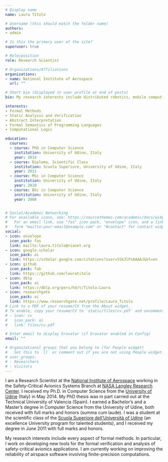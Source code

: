 ```yaml
---
# Display name
name: Laura Titolo

# Username (this should match the folder name)
authors:
- admin

# Is this the primary user of the site?
superuser: true

# Role/position
role: Research Scientist

# Organizations/Affiliations
organizations:
- name: National Institute of Aerospace
  url: ""

# Short bio (displayed in user profile at end of posts)
bio: My research interests include distributed robotics, mobile computing and programmable matter.

interests:
- Formal Methods
- Static Analysis and Verification
- Abstract Interpretation
- Formal Semantics of Programming Languages
- Computational Logic

education:
  courses:
  - course: PhD in Computer Science
    institution: University of Udine, Italy
    year: 2014
  - course: Diploma, Scientific Class
    institution: Scuola Superiore, University of Udine, Italy
    year: 2011
  - course: MSc in Computer Science
    institution: University of Udine, Italy
    year: 2010
  - course: BSc in Computer Science
    institution: University of Udine, Italy
    year: 2008


# Social/Academic Networking
# For available icons, see: https://sourcethemes.com/academic/docs/widgets/#icons
#   For an email link, use "fas" icon pack, "envelope" icon, and a link in the
#   form "mailto:your-email@example.com" or "#contact" for contact widget.
social:
- icon: envelope
  icon_pack: fas
  link: mailto:laura.titolo@nianet.org
- icon: google-scholar
  icon_pack: ai
  link: https://scholar.google.com/citations?user=5Sk3lPsAAAAJ&hl=en
- icon: github
  icon_pack: fab
  link: https://github.com/lauratitolo
- icon: dblp
  icon_pack: ai
  link: https://dblp.org/pers/hd/t/Titolo:Laura
- icon: researchgate
  icon_pack: ai
  link: https://www.researchgate.net/profile/Laura_Titolo
# Link to a PDF of your resume/CV from the About widget.
# To enable, copy your resume/CV to `static/files/cv.pdf` and uncomment the lines below.
# - icon: cv
#   icon_pack: ai
#   link: files/cv.pdf

# Enter email to display Gravatar (if Gravatar enabled in Config)
email: ""

# Organizational groups that you belong to (for People widget)
#   Set this to `[]` or comment out if you are not using People widget.
# user_groups:
# - Researchers
# - Visitors
---
```


I am a Research Scientist at the [National Institute of Aerospace](https://www.nianet.org/) working in the Safety-Critical Avionics Systems Branch at [NASA Langley Research Center](https://www.nasa.gov/langley).
I received my Ph.D. in Computer Science from the [University of Udine](https://www.uniud.it/en/uniud-international?set_language=en) (Italy) in May 2014. My PhD thesis was in part carried out at the Technical University of Valencia (Spain).
I earned a Bachelor’s and a Master’s degree in Computer Science from the University of Udine, both received with full marks and honors (summa cum laude).
I was a student at the scientific class of the [Scuola Superiore dell’Università of Udine](https://scuolasuperiore.uniud.it/) (an excellence University program for talented students), and I received my degree in June 2011 with full marks and honors.

My research interests include every aspect of formal methods.
In particular, I work on developing new tools for the formal verification and analysis of safety-critical avionics applications.
I am currently working on improving the reliability of airspace software involving finite-precision computations.


